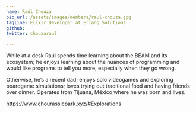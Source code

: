 ```yaml
---
name: Raúl Chouza
pic_url: /assets/images/members/raul-chouza.jpg
tagline: Elixir Developer at Erlang Solutions
github: 
twitter: chouzaraul

---
```

While at a desk Raúl spends time learning about the BEAM and its ecosystem; he enjoys learning about the nuances of programming and would like programs to tell you more, especially when they go wrong.

Otherwise, he’s a recent dad; enjoys solo videogames and exploring boardgame simulations; loves trying out traditional food and having friends over dinner. Operates from Tijuana, México where he was born and lives.

<a href="https://www.chourassicpark.xyz/#Explorations">https://www.chourassicpark.xyz/#Explorations</a>

